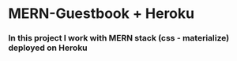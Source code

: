 # MERN-Guestbook + Heroku

### In this project I work with MERN stack (css - materialize) deployed on Heroku